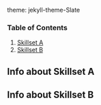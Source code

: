 theme: jekyll-theme-Slate
### Table of Contents

1. [Skillset A](https://github.com/chickenchick223/EllenSamul/new/main#info-about-skillset-a)
2. [Skillset B](https://github.com/chickenchick223/EllenSamul/new/main#info-about-skillset-b)
   
## Info about Skillset A

## Info about Skillset B
